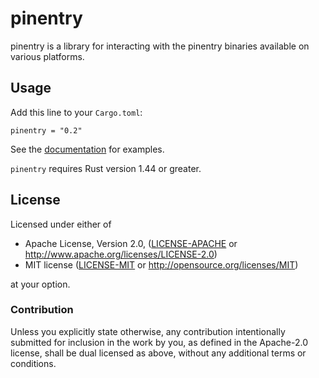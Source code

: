 # pinentry

pinentry is a library for interacting with the pinentry binaries available on
various platforms.

## Usage

Add this line to your `Cargo.toml`:

```
pinentry = "0.2"
```

See the [documentation](https://docs.rs/pinentry) for examples.

`pinentry` requires Rust version 1.44 or greater.

## License

Licensed under either of

 * Apache License, Version 2.0, ([LICENSE-APACHE](LICENSE-APACHE) or
   http://www.apache.org/licenses/LICENSE-2.0)
 * MIT license ([LICENSE-MIT](LICENSE-MIT) or http://opensource.org/licenses/MIT)

at your option.

### Contribution

Unless you explicitly state otherwise, any contribution intentionally
submitted for inclusion in the work by you, as defined in the Apache-2.0
license, shall be dual licensed as above, without any additional terms or
conditions.

